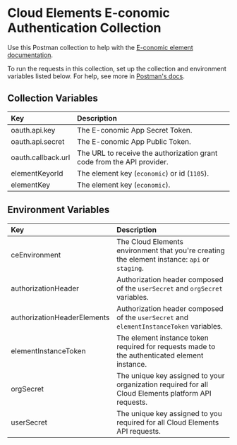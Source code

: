 # Cloud Elements E-conomic Authentication Collection

Use this Postman collection to help with the [E-conomic element documentation](https://developers.cloud-elements.com/docs/elements/e-conomic/authenticate.html).

To run the requests in this collection, set up the collection and environment variables listed below. For help, see more in [Postman's docs](https://www.getpostman.com/docs/v6/postman/environments_and_globals/variables).

## Collection Variables

| Key  | Description   |
| :------------- | :------------- |
| oauth.api.key  |  The E-conomic App Secret Token. |
| oauth.api.secret   | The E-conomic App Public Token. |
| oauth.callback.url  | The URL to receive the authorization grant code from the API provider.   |
| elementKeyorId   | The element key (`economic`) or id (`1105`).  |
| elementKey   | The element key (`economic`). |

## Environment Variables

| Key | Description   |
| :------------- | :------------- |
|  ceEnvironment  |  The Cloud Elements environment that you're creating the element instance: `api` or `staging`.  |
| authorizationHeader  | Authorization header composed of the `userSecret` and `orgSecret` variables.  |
| authorizationHeaderElements  | Authorization header composed of the `userSecret` and `elementInstanceToken` variables.  |
| elementInstanceToken   | The element instance token required for requests made to the authenticated element instance. |
| orgSecret   |  The unique key assigned to your organization required for all Cloud Elements platform API requests. |
| userSecret   | The unique key assigned to you required for all Cloud Elements API requests.  |
